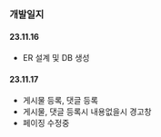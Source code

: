 ### 개발일지

#### 23.11.16

- ER 설계 및 DB 생성

#### 23.11.17

- 게시물 등록, 댓글 등록
- 게시물, 댓글 등록시 내용없을시 경고창
- 페이징 수정중
